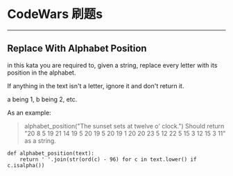 # CodeWars 刷题s

---
## Replace With Alphabet Position ##

in this kata you are required to, given a string, replace every letter with its position in the alphabet.

If anything in the text isn't a letter, ignore it and don't return it.

a being 1, b being 2, etc.

As an example:

>  alphabet_position("The sunset sets at twelve o' clock.")
Should return "20 8 5 19 21 14 19 5 20 19 5 20 19 1 20 20 23 5 12 22 5 15 3 12 15 3 11" as a string.

```
def alphabet_position(text):
    return ' '.join(str(ord(c) - 96) for c in text.lower() if c.isalpha())
```

